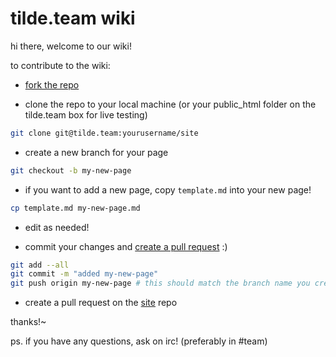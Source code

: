 # tilde.team wiki

hi there, welcome to our wiki!

to contribute to the wiki:

* [fork the repo](https://git.tildeverse.org/repo/fork/1)

* clone the repo to your local machine (or your public_html folder on the tilde.team box for live testing)
```sh
git clone git@tilde.team:yourusername/site
```

* create a new branch for your page
```sh
git checkout -b my-new-page
```

* if you want to add a new page, copy `template.md` into your new page!
```sh
cp template.md my-new-page.md
```

* edit as needed!

* commit your changes and [create a pull request](https://git.tildeverse.org/team/site/pulls) :)
```sh
git add --all
git commit -m "added my-new-page"
git push origin my-new-page # this should match the branch name you created earlier
```

* create a pull request on the [site](https://git.tilde.team/team/site) repo

thanks!~

ps. if you have any questions, ask on irc! (preferably in #team)
